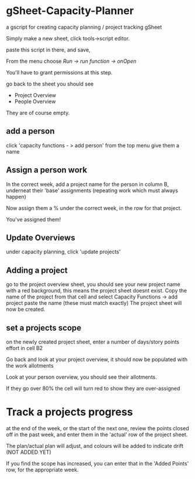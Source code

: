 # gSheet-Capacity-Planner
a gscript for creating capacity planning / project tracking gSheet

Simply make a new sheet, click tools->script editor.

paste this script in there, and save, 

From the menu choose *Run -> run function -> onOpen*

You'll have to grant permissions at this step.

go back to the sheet you should see
* Project Overview
* People Overview

They are of course empty.

## add a person
click 'capacity functions - > add person' from the top menu
give them a name

## Assign a person work
In the correct week, add a project name for the person in column B, underneat their 'base' assignments (repeating work which must always happen)

Now assign them a % under the correct week, in the row for that project.

You've assigned them!

## Update Overviews
under capacity planning, click 'update projects'

## Adding a project
go to the project overview sheet, you should see your new project name with a red background, this means the project sheet doesnt exist. Copy the name of the project from that cell and select
Capacity Functions -> add project
paste the name (these must match exactly)
The project sheet will now be created.

## set a projects scope
on the newly created project sheet, enter a number of days/story points effort in cell B2

Go back and look at your project overview, it should now be populated with the work allotments

Look at your person overview, you should see their allotments.

If they go over 80% the cell will turn red to show they are over-assigned

# Track a projects progress
at the end of the week, or the start of the next one, review the points closed off in the past week, and enter them in the 'actual' row of the project sheet.

The plan/actual plan will adjust, and colours will be added to indicate drift (NOT ADDED YET)

If you find the scope has increased, you can enter that in the 'Added Points' row, for the appropriate week.

